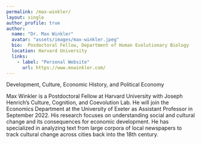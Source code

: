 ```yaml
---
permalink: /max-winkler/
layout: single
author_profile: true
author:
  name: "Dr. Max Winkler"
  avatar: "assets/images/max-winkler.jpeg"
  bio:  Posdoctoral Fellow, Department of Human Evolutionary Biology
  location: Harvard University
  links:
    - label: "Personal Website"
      url: https://www.mxwinkler.com/
---
```


Development, Culture, Economic History, and Political Economy

Max Winkler is a Postdoctoral Fellow at Harvard University with Joseph Henrich’s Culture, Cognition, and Coevolution Lab. He will join the Economics Department at the University of Exeter as Assistant Professor in September 2022. His research focuses on understanding social and cultural change and its consequences for economic development. He has specialized in analyzing text from large corpora of local newspapers to track cultural change across cities back into the 18th century.
